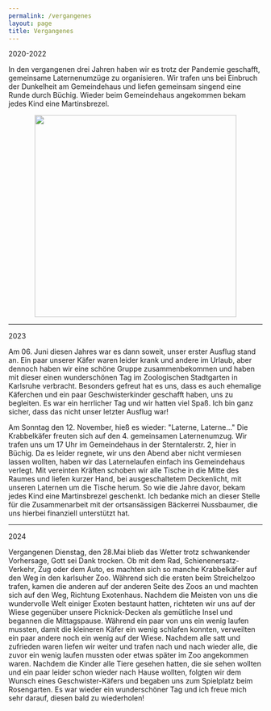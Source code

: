 ```yaml
---
permalink: /vergangenes
layout: page
title: Vergangenes
---
```

2020-2022

In den vergangenen drei Jahren haben wir es trotz der Pandemie geschafft, gemeinsame Laternenumzüge zu organisieren. 
Wir trafen uns bei Einbruch der Dunkelheit am Gemeindehaus und liefen gemeinsam singend eine Runde durch Büchig. Wieder beim Gemeindehaus angekommen 
bekam jedes Kind eine Martinsbrezel. 


<p align="center">
<img src="https://user-images.githubusercontent.com/122925568/213935918-fc94f7ba-9c0b-495c-a786-7ff92a8b137f.jpg" width=400 />
</p>

___

2023


Am 06. Juni diesen Jahres war es dann soweit, unser erster Ausflug stand an. Ein paar unserer Käfer waren leider krank und andere im Urlaub, aber dennoch haben wir eine schöne Gruppe zusammenbekommen und haben mit dieser einen wunderschönen Tag im Zoologischen Stadtgarten in Karlsruhe verbracht. Besonders gefreut hat es uns, dass es auch ehemalige Käferchen und ein paar Geschwisterkinder geschafft haben, uns zu begleiten. Es war ein herrlicher Tag und wir hatten viel Spaß. Ich bin ganz sicher, dass das nicht unser letzter Ausflug war! 


Am Sonntag den 12. November, hieß es wieder: "Laterne, Laterne..."
Die Krabbelkäfer freuten sich auf den 4. gemeinsamen Laternenumzug. 
Wir trafen uns um 17 Uhr im Gemeindehaus in der Sterntalerstr. 2, hier in Büchig. Da es leider regnete, wir uns den Abend aber nicht vermiesen lassen wollten, haben wir das Laternelaufen einfach ins Gemeindehaus verlegt. Mit vereinten Kräften schoben wir alle Tische in die Mitte des Raumes und liefen kurzer Hand, bei ausgeschaltetem Deckenlicht, mit unseren Laternen um die Tische herum. 
So wie die Jahre davor, bekam jedes Kind eine Martinsbrezel geschenkt. Ich bedanke mich an dieser Stelle für die Zusammenarbeit mit der ortsansässigen Bäckerrei Nussbaumer, die uns hierbei finanziell unterstützt hat.

___

2024

Vergangenen Dienstag, den 28.Mai blieb das Wetter trotz schwankender Vorhersage, Gott sei Dank trocken. Ob mit dem Rad, Schienenersatz-Verkehr, Zug oder dem Auto, es machten sich so manche Krabbelkäfer auf den Weg in den karlsuher Zoo. Während sich die ersten beim Streichelzoo trafen, kamen die anderen auf der anderen Seite des Zoos an und machten sich auf den Weg, Richtung Exotenhaus. Nachdem die Meisten von uns die wundervolle Welt einiger Exoten bestaunt hatten, richteten wir uns auf der Wiese gegenüber unsere Picknick-Decken als gemütliche Insel und begannen die Mittagspause. Während ein paar von uns ein wenig laufen mussten, damit die kleineren Käfer ein wenig schlafen konnten, verweilten ein paar andere noch ein wenig auf der Wiese. Nachdem alle satt und zufrieden waren liefen wir weiter und trafen nach und nach wieder alle, die zuvor ein wenig laufen mussten oder etwas später im Zoo angekommen waren. Nachdem die Kinder alle Tiere gesehen hatten, die sie sehen wollten und ein paar leider schon wieder nach Hause wollten, folgten wir dem Wunsch eines Geschwister-Käfers und begaben uns zum Spielplatz beim Rosengarten. Es war wieder ein wunderschöner Tag und ich freue mich sehr darauf, diesen bald zu wiederholen! 














